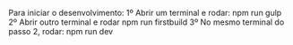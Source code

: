 Para iniciar o desenvolvimento:
    1º Abrir um terminal e rodar: npm run gulp
    2º Abrir outro terminal e rodar npm run firstbuild
    3º No mesmo terminal do passo 2, rodar: npm run dev
